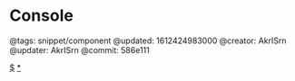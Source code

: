 # Console

@tags: snippet/component
@updated: 1612424983000
@creator: AkrISrn
@updater: AkrISrn
@commit: 586e111

<div id="console"></div>

[$](/uploads/dist/scripts/console.js)
[*](/uploads/dist/styles/console.css)
